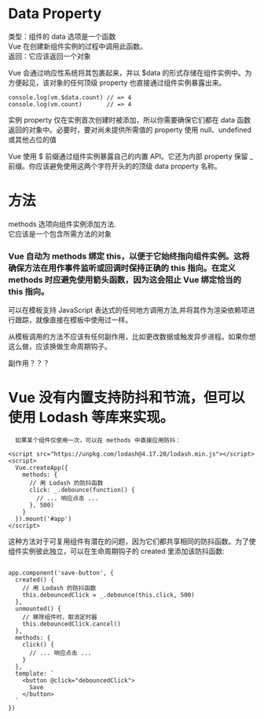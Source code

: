 # Data Property  
类型：组件的 data 选项是一个函数  
Vue 在创建新组件实例的过程中调用此函数。  
返回：它应该返回一个对象

 Vue 会通过响应性系统将其包裹起来，并以 $data 的形式存储在组件实例中。为方便起见，该对象的任何顶级 property 也直接通过组件实例暴露出来。 
 ```
console.log(vm.$data.count) // => 4
console.log(vm.count)       // => 4
 ``` 

 实例 property 仅在实例首次创建时被添加，所以你需要确保它们都在 data 函数返回的对象中。必要时，要对尚未提供所需值的 property 使用 null、undefined 或其他占位的值

Vue 使用 $ 前缀通过组件实例暴露自己的内置 API。它还为内部 property 保留 _ 前缀。你应该避免使用这两个字符开头的的顶级 data property 名称。

#  方法
methods 选项向组件实例添加方法.  
它应该是一个包含所需方法的对象  
### Vue 自动为 methods 绑定 this，以便于它始终指向组件实例。这将确保方法在用作事件监听或回调时保持正确的 this 指向。在定义 methods 时应避免使用箭头函数，因为这会阻止 Vue 绑定恰当的 this 指向。

可以在模板支持 JavaScript 表达式的任何地方调用方法,并将其作为渲染依赖项进行跟踪，就像直接在模板中使用过一样。  

从模板调用的方法不应该有任何副作用，比如更改数据或触发异步进程。如果你想这么做，应该换做生命周期钩子。

副作用？？？

# Vue 没有内置支持防抖和节流，但可以使用 Lodash 等库来实现。  

```
  如果某个组件仅使用一次，可以在 methods 中直接应用防抖：   

<script src="https://unpkg.com/lodash@4.17.20/lodash.min.js"></script>
<script>
  Vue.createApp({
    methods: {
      // 用 Lodash 的防抖函数
      click: _.debounce(function() {
        // ... 响应点击 ...
      }, 500)
    }
  }).mount('#app')
</script>

```

这种方法对于可复用组件有潜在的问题，因为它们都共享相同的防抖函数。为了使组件实例彼此独立，可以在生命周期钩子的 created 里添加该防抖函数:
```

app.component('save-button', {
  created() {
    // 用 Lodash 的防抖函数
    this.debouncedClick = _.debounce(this.click, 500)
  },
  unmounted() {
    // 移除组件时，取消定时器
    this.debouncedClick.cancel()
  },
  methods: {
    click() {
      // ... 响应点击 ...
    }
  },
  template: `
    <button @click="debouncedClick">
      Save
    </button>
  `
})
```